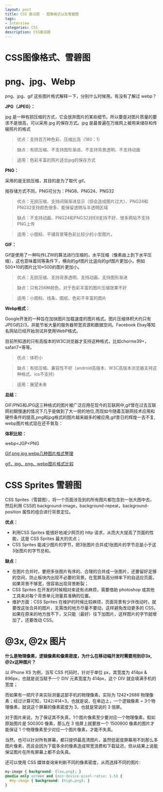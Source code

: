 ```yaml
---
layout: post
title: CSS 面试题 - 图像格式以及雪碧图
tags:
- Interview
categories: CSS
description: CSS面试题
---
```


# CSS图像格式、雪碧图

# png、jpg、Webp

png、jpg、gif 这些图片格式解释一下，分别什么时候用。有没有了解过 webp？

**JPG（JPEG）：**

jpg 是一种有损压缩的方式，它会放弃图片的某些细节。所以要是对图片质量的要求不是很高，可以采用 jpg 的保存方式。jpg 是最普遍在万维网上被用来储存和传输照片的格式

> 优点：支持百万种色彩、压缩比高（180：1）

> 缺点：有损压缩、不支持图形渐进、不支持背景透明、不支持动画

> 适用：色彩丰富的照片适合jpg的保存方式

**PNG：**

采用的是无损压缩，其目的是为了取代 gif。

按存储方式不同，PNG可分为：PNG8、PNG24、PNG32

> 优点：无损压缩、支持间隔渐进显示（但会造成图片过大）、PNG24和PNG32支持颜色很多、能保留透明与半透明区域

> 缺点：不支持动画、PNG24和PNG32对IE6支持不好、很多网站不支持PNG上传

> 适用：小图标、平铺背景等色彩比较少的小型图片。


**GIF：**

Gif是使用了一种叫作LZW的算法进行压缩的，水平压缩（像素由上到下水平压缩），这也意味着同等条件下，横向的gif图片比竖向的gif图片更加小。例如500\*10的图片比10\*500的图片更加小。

> 优点：无损压缩、支持背景透明、支持动画、支持图形渐进

> 缺点：只有256种颜色，对于色彩丰富的图片压缩效果不好

> 适用：小图标、线条、图纸、色彩不丰富的图片

**Webp格式：**

Google开发的一种旨在加快图片加载速度的图片格式。图片压缩体积大约只有JPEG的2/3，并能节省大量的服务器带宽资源和数据空间。Facebook Ebay等知名网站已经开始测试并使用WebP格式。

目前所知道的只有高版本的W3C浏览器才支持这种格式，比如chorme39+，safari7+等等。

> 优点：体积小

> 缺点：有损压缩、兼容性不好（android高版本、W3C高版本浏览器支持这种格式、ios不支持）

> 适用：展望未来

**总结：**

GIF/PNG和JPG这三种格式的图片被广泛应用在现今的互联网中,gif曾在过去互联网初期慢速的情况下几乎是做到了大一统的地位,而现如今随着互联网技术应用和硬件条件的提高,png和jpg格式的图片越来越多的被应用,gif昔日的辉煌一去不复, webp图片格式现在还不普及：

**体积比较：**

webp<JGP<PNG


[Gif,png,jpg,webp几种图片格式整理](https://blog.csdn.net/playboyanta123/article/details/44655749)

[gif、jpg、png、webp图片格式比较](http://www.sohu.com/a/111891781_165433)

# CSS Sprites 雪碧图

CSS Sprites（雪碧图），将一个页面涉及到的所有图片都包含到一张大图中去，然后利用 CSS的 background-image，background-repeat，background-position 属性的组合进行背景定位。

**优点：**

- 利用CSS Sprites 能很好地减少网页的 http 请求，从而大大提高了页面的性能，这是 CSS Sprites 最大的优点；
- CSS Sprites 能减少图片的字节，把3张图片合并成1张图片的字节总是小于这3张图片的字节总和。

**缺点：**

- 在图片合并时，要把多张图片有序的、合理的合并成一张图片，还要留好足够的空间，防止板块内出现不必要的背景。在宽屏及高分辨率下的自适应页面，如果背景不够宽，很容易出现背景断裂；    
- CSS Sprites 在开发的时候相对来说有点麻烦，需要借助 photoshop 或其他工具来对每个背景单元测量其准确的位置。   
- 维护方面：CSS Sprites 在维护的时候比较麻烦，页面背景有少许改动时，就要改这张合并的图片，无需改的地方尽量不要动，这样避免改动更多的 CSS，如果在原来的地方放不下，又只能（最好）往下加图片，这样图片的字节就增加了，还要改动 CSS。  

# @3x, @2x 图片

**什么是物理像素，逻辑像素和像素密度，为什么在移动端开发时需要用到@3x, @2x这种图片？**

以 iPhone XS 为例，当写 CSS 代码时，针对于单位 px，其宽度为 414px & 896px，也就是说当赋予一个 DIV 元素宽度为 414px，这个 DIV 就会填满手机的宽度；

而如果有一把尺子来实际测量这部手机的物理像素，实际为 1242*2688 物理像素；经过计算可知，1242/414=3，也就是说，在单边上，一个逻辑像素 = 3个物理像素，就说这个屏幕的像素密度为 3，也就是常说的 3 倍屏。

对于图片来说，为了保证其不失真，1个图片像素至少要对应一个物理像素，假如原始图片是 500300 像素，那么在 3 倍屏上就要放一个 1500900 像素的图片才能保证 1 个物理像素至少对应一个图片像素，才能不失真。

当然，也可以针对所有屏幕，都只提供最高清图片。虽然低密度屏幕用不到那么多图片像素，而且会因为下载多余的像素造成带宽浪费和下载延迟，但从结果上说能保证图片在所有屏幕上都不会失真。

还可以使用 CSS 媒体查询来判断不同的像素密度，从而选择不同的图片:

```css
my-image { background: (low.png); }
@media only screen and (min-device-pixel-ratio: 1.5) {
  #my-image { background: (high.png); }
}
```

